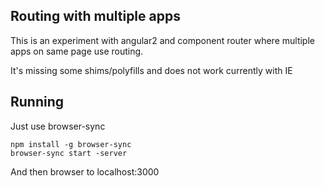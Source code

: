## Routing with multiple apps
This is an experiment with angular2 and component router where multiple apps on same page use routing.

It's missing some shims/polyfills and does not work currently with IE

## Running 

Just use browser-sync

```
npm install -g browser-sync
browser-sync start -server
```
And then browser to localhost:3000
